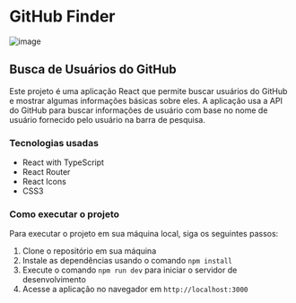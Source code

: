 # GitHub Finder

![image](https://user-images.githubusercontent.com/98967783/236982886-6c63627c-f2de-4472-ae27-6228bbdfbf95.png)

## Busca de Usuários do GitHub

Este projeto é uma aplicação React que permite buscar usuários do GitHub e mostrar algumas informações básicas sobre eles. A aplicação usa a API do GitHub para buscar informações de usuário com base no nome de usuário fornecido pelo usuário na barra de pesquisa.

### Tecnologias usadas

- React with TypeScript
- React Router
- React Icons
- CSS3

### Como executar o projeto

Para executar o projeto em sua máquina local, siga os seguintes passos:

1. Clone o repositório em sua máquina
2. Instale as dependências usando o comando `npm install`
3. Execute o comando `npm run dev` para iniciar o servidor de desenvolvimento
4. Acesse a aplicação no navegador em `http://localhost:3000`



